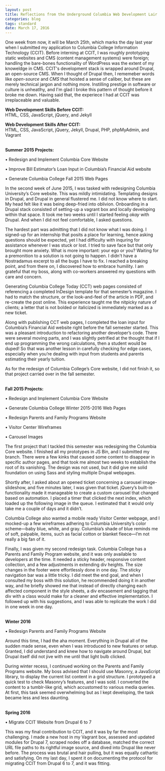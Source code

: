 ```yaml
---
layout: post
title: Reflections from the Underground Columbia Web Development Lair
categories: blog
tags: standard
date: March 17, 2016
--- 
```


One week from now, it will be March 25th, which marks the day last year when I submitted my application to Columbia College Information Technology (CCIT). Before interning at CCIT, I was roughly prototyping static websites and CMS (content management systems) were foreign; handling the bare-bones functionality of WordPress was the extent of my knoweldge in CMS. CCIT's development stack is wrapped around Drupal, an open-source CMS. When I thought of Drupal then, I rememeber words like <i>open-source</i> and <i>CMS</i> that hoisted a sense of caliber, but these are merely technical jargon and nothing more. Instilling prestige in software or culture is unheatlhy, and I'm glad I broke this pattern of thought before it broke me down. Having said that, the experiece I had at CCIT was irreplaceable and valuable.
<br>

<strong>Web Development Skills Before CCIT: </strong>  
HTML, CSS, JavaScript, jQuery, and Jekyll  

<strong>Web Development Skills After CCIT: </strong>  
HTML, CSS, JavaScript, jQuery, Jekyll, Drupal, PHP, phpMyAdmin, and Vagrant 

<br>
<strong>Summer 2015 Projects:</strong>

•	Redesign and Implement Columbia Core Website 

•	Improve Bill Estimator’s Loan Input in Columbia’s Financial Aid website

•	Generate Columbia College Fall 2015 Web Pages  

In the second week of June 2015, I was tasked with redesigning Columbia University’s Core website. This was mildly intimidating. Templating designs in Drupal, and Drupal in general flustered me. I did not know where to start. My head felt like it was being deep-fried into oblivion. Onboarding in a Drupal stack consisted of setting-up a vagrant box and locally developing within that space. It took me two weeks until I started feeling <i>okay</i> with Drupal. And when I did not feel comfortable, I asked questions.   

The hardest part was admitting that I did not know what I was doing. I signed-up for an internship that posits a place for learning, hence asking questions should be expected, yet I had difficulty with inquring for assistance whenever I was stuck or lost. I tried to save face but that only brought more anxiety. What is more important: your ego or you? Waiting for a premonition to a solution is not going to happen. I didn't have a Nostradamus excerpt to all the bugs I have to fix. I reached a breaking point, and from there on, I discovered how to embrace humility. I am grateful that my boss, along with co-workers answered my questions with care and concern. 

Generating Columbia College Today (CCT) web pages consisted of referencing a completed InDesign template for that semester’s magazine. I had to match the structure, or the look-and-feel of the article in PDF, and re-create the post online. This experience taught me the nitpicky nature of clients; a letter that is not bolded or italicized is immediately marked as a new ticket. 

Along with publishing CCT web pages, I completed the loan input for Columbia’s Financial Aid website right before the fall semester started. This was a pleasant introduction to refactoring another developer’s code. There were several moving parts, and I was slightly petrified at the thought that if I end up programming the wrong calculations, then a student would be duped! So that was another lesson in carefully checking for edge cases, especially when you’re dealing with input from students and parents estimating their yearly tuition. 

As for the redesign of Columbia College’s Core website, I did not finish it, so that project carried over in the fall semester.

<br>
<strong>Fall 2015 Projects: </strong>

•	Redesign and Implement Columbia Core Website 

•	Generate Columbia College Winter 2015-2016 Web Pages  

•	Redesign Parents and Family Programs Website

•	Visitor Center Wireframes

•	Carousel Images 

The first project that I tackled this semester was redesigning the Columbia Core website. I finished all my prototypes in JS Bin, and I submitted my branch. There were a few kinks that caused some content to disappear in specific author pages, and that took me almost two weeks to establish the root of its vanishing. The design was not used, but it did give me solid foundation on using Sass and styling multiple Drupal webpages. 

Shortly after, I asked about an opened ticket concerning a carousel image-slideshow, and five minutes later, I was given that ticket. jQuery’s built-in functionality made it manageable to create a custom carousel that changed based on automation. I placed a timer that clicked the next index, which loaded up the following image in the queue. I estimated that it would only take me a couple of days and it didn’t.

Columbia College also wanted a mobile ready Visitor Center webpage, and I mocked-up a few wireframes adhering to Columbia University’s color scheme—baby blue, white, and gray. Columbia’s shade of blue reminds me of soft, palpable, items, such as facial cotton or blanket fleece—I’m not really a big fan of it.

Finally, I was given my second redesign task. Columbia College has a Parents and Family Program website, and it was only available to developers at the time. It needed a sticky header, responsive content collection, and a few adjustments in extending div heights. The size changes in the footer were effortlessly done in one day. The sticky navigation bar was a little tricky. I did meet the end goal, and when I consulted my boss with this solution, he recommended doing it in another way, and he briefly showed me that instead of directly changing each affected component in the style sheets, a div encasement and tagging that div with a class would make for a cleaner and effective implementation. I followed up with his suggestions, and I was able to replicate the work I did in one week in one day. 

<br>
<strong>Winter 2016 </strong>

•	Redesign Parents and Family Programs Website

Around this time, I had the aha moment. Everything in Drupal all of the sudden made sense, even when I was introduced to new features or setup. Granted, I did understand and knew how to navigate around Drupal, but Drupal itself did not jive with me until that light bulb clicked. 

During winter recess, I continued working on the Parents and Family Programs website. My boss advised that I should use Masonry, a JavaScript library, to display the current list content in a grid structure. I prototyped a quick test to check Masonry’s features, and I was sold. I converted the content to a tumblr-like grid, which accustomed to various media queries. At first, this task seemed overwhelming but as I kept developing, the task became less and less daunting.

<br>
<strong> Spring 2016 </strong>

•	Migrate CCIT Website from Drupal 6 to 7

This was my final contribution to CCIT, and it was by far the most challenging. I made a new host in my Vagrant box, assessed and updated modules for Drupal 7, scraped nodes off a database, matched the correct URL file paths to its rightful image source, and dived into Drupal like never before. The process was brutal and hair pulling, but it was equally cathartic and satisfying. On my last day, I spent it on documenting the protocol for migrating CCIT from Drupal 6 to 7, and it was fitting. 

